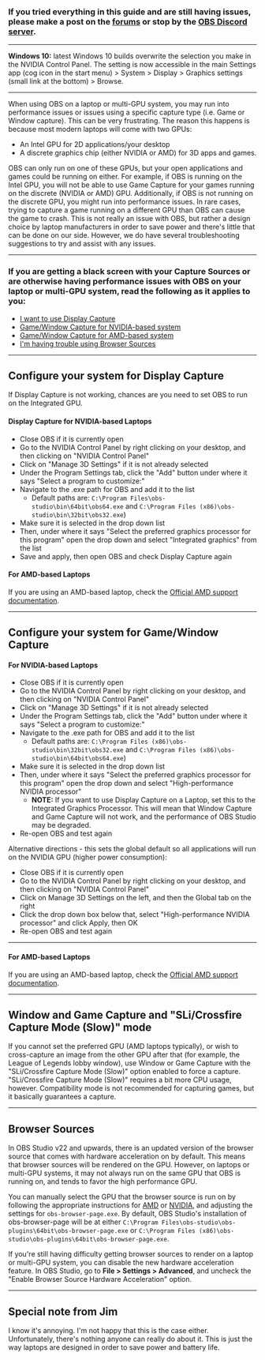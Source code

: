 ### If you tried everything in this guide and are still having issues, please make a post on the [forums](https://obsproject.com/forum) or stop by the [OBS Discord server](https://obsproject.com/discord).

***

**Windows 10:** latest Windows 10 builds overwrite the selection you make in the NVIDIA Control Panel. The setting is now accessible in the main Settings app (cog icon in the start menu) > System > Display > Graphics settings (small link at the bottom) > Browse.

***

When using OBS on a laptop or multi-GPU system, you may run into performance issues or issues using a specific capture type (i.e. Game or Window capture). This can be very frustrating. The reason this happens is because most modern laptops will come with two GPUs:

- An Intel GPU for 2D applications/your desktop
- A discrete graphics chip (either NVIDIA or AMD) for 3D apps and games.

OBS can only run on one of these GPUs, but your open applications and games could be running on either. For example, if OBS is running on the Intel GPU, you will not be able to use Game Capture for your games running on the discrete (NVIDIA or AMD) GPU. Additionally, if OBS is not running on the discrete GPU, you might run into performance issues. In rare cases, trying to capture a game running on a different GPU than OBS can cause the game to crash. This is not really an issue with OBS, but rather a design choice by laptop manufacturers in order to save power and there's little that can be done on our side. However, we do have several troubleshooting suggestions to try and assist with any issues.

***

### If you are getting a black screen with your Capture Sources or are otherwise having performance issues with OBS on your laptop or multi-GPU system, read the following as it applies to you:
- [I want to use Display Capture](#configure-your-system-for-display-capture)
- [Game/Window Capture for NVIDIA-based system](#for-nvidia-based-laptops)
- [Game/Window Capture for AMD-based system](#for-amd-based-laptops)
- [I'm having trouble using Browser Sources](#browser-sources)

***

## Configure your system for Display Capture
If Display Capture is not working, chances are you need to set OBS to run on the Integrated GPU.

#### Display Capture for NVIDIA-based Laptops
- Close OBS if it is currently open
- Go to the NVIDIA Control Panel by right clicking on your desktop, and then clicking on "NVIDIA Control Panel"
- Click on "Manage 3D Settings" if it is not already selected
- Under the Program Settings tab, click the "Add" button under where it says "Select a program to customize:"
- Navigate to the .exe path for OBS and add it to the list
  - Default paths are: `C:\Program Files\obs-studio\bin\64bit\obs64.exe` and `C:\Program Files (x86)\obs-studio\bin\32bit\obs32.exe`)
- Make sure it is selected in the drop down list
- Then, under where it says "Select the preferred graphics processor for this program" open the drop down and select "Integrated graphics" from the list
- Save and apply, then open OBS and check Display Capture again

#### For AMD-based Laptops
If you are using an AMD-based laptop, check the [Official AMD support documentation](http://support.amd.com/en-us/kb-articles/Pages/DH-017.aspx).

***
## Configure your system for Game/Window Capture

#### For NVIDIA-based Laptops
- Close OBS if it is currently open
- Go to the NVIDIA Control Panel by right clicking on your desktop, and then clicking on "NVIDIA Control Panel"
- Click on "Manage 3D Settings" if it is not already selected
- Under the Program Settings tab, click the "Add" button under where it says "Select a program to customize:"
- Navigate to the .exe path for OBS and add it to the list
  - Default paths are: `C:\Program Files (x86)\obs-studio\bin\32bit\obs32.exe` and `C:\Program Files (x86)\obs-studio\bin\64bit\obs64.exe`)
- Make sure it is selected in the drop down list
- Then, under where it says "Select the preferred graphics processor for this program" open the drop down and select "High-performance NVIDIA processor"
  - **NOTE:** If you want to use Display Capture on a Laptop, set this to the Integrated Graphics Processor. This will mean that Window Capture and Game Capture will not work, and the performance of OBS Studio may be degraded.
- Re-open OBS and test again

Alternative directions - this sets the global default so all applications will run on the NVIDIA GPU (higher power consumption):
- Close OBS if it is currently open
- Go to the NVIDIA Control Panel by right clicking on your desktop, and then clicking on "NVIDIA Control Panel"
- Click on Manage 3D Settings on the left, and then the Global tab on the right
- Click the drop down box below that, select "High-performance NVIDIA processor" and click Apply, then OK
- Re-open OBS and test again

***

#### For AMD-based Laptops
If you are using an AMD-based laptop, check the [Official AMD support documentation](http://support.amd.com/en-us/kb-articles/Pages/DH-017.aspx).

***

## Window and Game Capture and "SLi/Crossfire Capture Mode (Slow)" mode
If you cannot set the preferred GPU (AMD laptops typically), or wish to cross-capture an image from the other GPU after that (for example, the League of Legends lobby window), use Window or Game Capture with the "SLi/Crossfire Capture Mode (Slow)" option enabled to force a capture. "SLi/Crossfire Capture Mode (Slow)" requires a bit more CPU usage, however. Compatibility mode is not recommended for capturing games, but it basically guarantees a capture.


***

## Browser Sources

In OBS Studio v22 and upwards, there is an updated version of the browser source that comes with hardware acceleration on by default. This means that browser sources will be rendered on the GPU. However, on laptops or multi-GPU systems, it may not always run on the same GPU that OBS is running on, and tends to favor the high performance GPU.

You can manually select the GPU that the browser source is run on by following the appropriate instructions for [AMD](#for-amd-based-laptops) or [NVIDIA](#for-nvidia-based-laptops), and adjusting the settings for `obs-browser-page.exe`. By default, OBS Studio's installation of obs-browser-page will be at either `C:\Program Files\obs-studio\obs-plugins\64bit\obs-browser-page.exe` or `C:\Program Files (x86)\obs-studio\obs-plugins\64bit\obs-browser-page.exe`.

If you're still having difficulty getting browser sources to render on a laptop or multi-GPU system, you can disable the new hardware acceleration feature. In OBS Studio, go to **File > Settings > Advanced**, and uncheck the "Enable Browser Source Hardware Acceleration" option.

***

## Special note from Jim
I know it's annoying. I'm not happy that this is the case either. Unfortunately, there's nothing anyone can really do about it. This is just the way laptops are designed in order to save power and battery life.